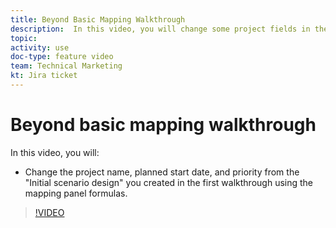 ```yaml
---
title: Beyond Basic Mapping Walkthrough
description:  In this video, you will change some project fields in the scenario you created previously using the mapping panel formulas in [!DNL Adobe Workfront Fusion].
topic: 
activity: use
doc-type: feature video
team: Technical Marketing
kt: Jira ticket 
---
```

# Beyond basic mapping walkthrough

In this video, you will:

* Change the project name, planned start date, and priority from the "Initial scenario design" you created in the first walkthrough using the mapping panel formulas. 

>[!VIDEO](https://video.tv.adobe.com/v/335264/?quality=12)
